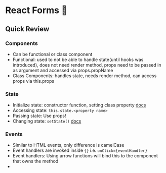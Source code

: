 # React Forms :memo:

## Quick Review

### Components

- Can be functional or class component
- Functional: used to not be able to handle state(until hooks was introduced), does not need render method, props need to be passed in as argument and accessed via props.propName
- Class Components: handles state, needs render method, can access props via this.props

### State

- Initialize state: constructor function, setting class property [docs](https://medium.com/bb-tutorials-and-thoughts/different-ways-to-initialize-state-in-react-e9ecedf1f9fa)
- Accessing state: ```this.state.<property name>```
- Passing state: Use props! 
- Changing state: ```setState()``` [docs](https://reactjs.org/docs/react-component.html#setstate)

### Events

- Similar to HTML events, only difference is camelCase
- Event handlers are invoked inside ```{}``` i.e. ```onClick={eventHandler}```
- Event handlers: Using arrow functions will bind this to the component that owns the method
- 
